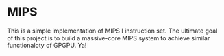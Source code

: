 MIPS
====

This is a simple implementation of MIPS I instruction set. The ultimate goal of this project is to build a massive-core MIPS system to achieve similar functionaloty of GPGPU. Ya!
